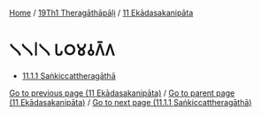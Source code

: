 
[Home](/) / [19Th1 Theragāthāpāḷi](../../19Th1.md) / [11 Ekādasakanipāta](../11.md)

# 𑁧𑁧𑁇𑁧 𑀧𑀞𑀫𑀯𑀕𑁆𑀕

* [11.1.1 Saṅkiccattheragāthā](11.1/11.1.1.md)

[Go to previous page (11 Ekādasakanipāta)](../11.md) / [Go to parent page (11 Ekādasakanipāta)](../11.md) / [Go to next page (11.1.1 Saṅkiccattheragāthā)](11.1/11.1.1.md)


